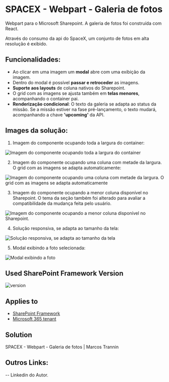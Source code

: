 # SPACEX - Webpart - Galeria de fotos

Webpart para o Microsoft Sharepoint.
A galeria de fotos foi construída com React.

Através do consumo da api do SpaceX, um conjunto de fotos em alta resolução é exibido.

## Funcionalidades:

- Ao clicar em uma imagem um **modal** abre com uma exibição da imagem.
- Dentro do modal é possível **passar e retroceder** as imagens.
- **Suporte aos layouts** de coluna nativos do Sharepoint.
- O grid com as imagens se ajusta também em **telas menores**, acompanhando o container pai.
- **Renderização condicional**: O texto da galeria se adapta ao status da missão. Se a missão estiver na fase pré-lançamento, o texto mudará, acompanhando a chave **'upcoming'** da API.


## Images da solução:
1) Imagem do componente ocupando toda a largura do container:

![Imagem do componente ocupando toda a largura do container](https://i.imgur.com/scTU5H4.png)

2) Imagem do componente ocupando uma coluna com metade da largura. O grid com as imagens se adapta automaticamente:

![Imagem do componente ocupando uma coluna com metade da largura. O grid com as imagens se adapta automaticamente](https://i.imgur.com/e4zC4ot.png)

3) Imagem do componente ocupando a menor coluna disponível no Sharepoint.
O tema da seção também foi alterado para avaliar a compatibilidade da mudança feita pelo usuário.

![Imagem do componente ocupando a menor coluna disponível no Sharepoint.](https://i.imgur.com/gNwByFb.png)

4) Solução responsiva, se adapta ao tamanho da tela:

![Solução responsiva, se adapta ao tamanho da tela](https://i.imgur.com/A8sedDh.png)

5) Modal exibindo a foto selecionada:

![Modal exibindo a foto](https://i.imgur.com/rrqS7g6.png)


## Used SharePoint Framework Version

![version](https://img.shields.io/npm/v/@microsoft/sp-component-base/latest?color=green)

## Applies to

- [SharePoint Framework](https://aka.ms/spfx)
- [Microsoft 365 tenant](https://docs.microsoft.com/en-us/sharepoint/dev/spfx/set-up-your-developer-tenant)


## Solution

SPACEX - Webpart - Galeria de fotos | Marcos Trannin

## Outros Links:
-- Linkedin do Autor.


